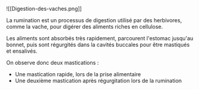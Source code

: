 ![[Digestion-des-vaches.png]]

La rumination est un processus de digestion utilisé par des herbivores, comme la vache, pour digérer des aliments riches en cellulose.

Les aliments sont absorbés très rapidement, parcourent l'estomac jusqu'au bonnet, puis sont régurgités dans la cavités buccales pour être mastiqués et ensalivés.

On observe donc deux mastications :
 - Une mastication rapide, lors de la prise alimentaire
 - Une deuxième mastication après régurgitation lors de la rumination